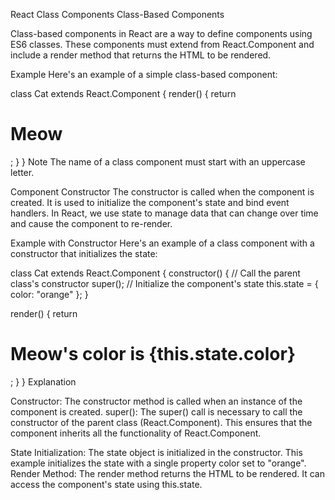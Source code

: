 React Class Components
Class-Based Components


Class-based components in React are a way to define components using ES6 classes. These components must extend from React.Component and include a render method that returns the HTML to be rendered.

Example
Here's an example of a simple class-based component:



class Cat extends React.Component {
  render() {
    return <h1>Meow</h1>;
  }
}
Note
The name of a class component must start with an uppercase letter.

Component Constructor
The constructor is called when the component is created. It is used to initialize the component's state and bind event handlers. In React, we use state to manage data that can change over time and cause the component to re-render.

Example with Constructor
Here's an example of a class component with a constructor that initializes the state:



class Cat extends React.Component {
  constructor() {
    // Call the parent class's constructor
    super();
    // Initialize the component's state
    this.state = { color: "orange" };
  }

  render() {
    return <h1>Meow's color is {this.state.color}</h1>;
  }
}
Explanation


Constructor: The constructor method is called when an instance of the component is created.
super(): The super() call is necessary to call the constructor of the parent class (React.Component). This ensures that the component inherits all the functionality of React.Component.


State Initialization: The state object is initialized in the constructor. This example initializes the state with a single property color set to "orange".
Render Method: The render method returns the HTML to be rendered. It can access the component's state using this.state.
